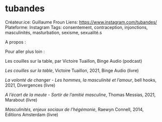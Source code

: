 # tubandes

Créateur.ice: Guillaume Froun
Liens: https://www.instagram.com/tubandes/
Plateforme: Instagram
Tags: consentement, contraception, injonctions, masculinités, masturbation, sexisme, sexualité.s

A propos :

Pour aller plus loin :

Les couilles sur la table, par Victoire Tuaillon, Binge Audio (podcast)

*Les couilles sur la table*, Victoire Tuaillon, 2021, Binge Audio (livre)

*La volonté de changer - Les hommes, la masculinité et l’amour*, bell hooks, 2021, Divergences (livre)

*A l’écart de la meute - Sortir de l’amitié masculine*, Thomas Messias, 2021, Marabout (livre)

*Masculinités, enjeux sociaux de l’hégémonie*, Raewyn Connell, 2014, Editions Amsterdam (livre)